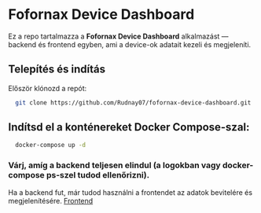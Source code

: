 # Fofornax Device Dashboard

Ez a repo tartalmazza a **Fofornax Device Dashboard** alkalmazást — backend és frontend egyben, ami a device-ok adatait kezeli és megjeleníti.

## Telepítés és indítás

Először klónozd a repót:

```bash
  git clone https://github.com/Rudnay07/fofornax-device-dashboard.git
```
## Indítsd el a konténereket Docker Compose-szal:
```bash 
  docker-compose up -d
```
### Várj, amíg a backend teljesen elindul (a logokban vagy docker-compose ps-szel tudod ellenőrizni).

Ha a backend fut, már tudod használni a frontendet az adatok bevitelére és megjelenítésére.
<a href="http://localhost:4200/" target="_blank" rel="noopener noreferrer">Frontend</a>